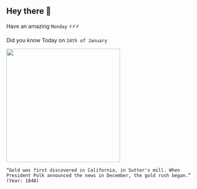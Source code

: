 ## Hey there 👋
Have an amazing `Monday` ⚡⚡⚡

Did you know Today on `24th of January`
 
 [<img src="https://i.pinimg.com/564x/f7/cf/48/f7cf4804e7a66efbcba59db85ef7f8fb--gold-rush-marshalls.jpg" width="300" />](https://en.wikipedia.org/wiki/California_Gold_Rush) 
 ```
“Gold was first discovered in California, in Sutter's mill. When President Polk announced the news in December, the gold rush began.” (Year: 1848)
```
